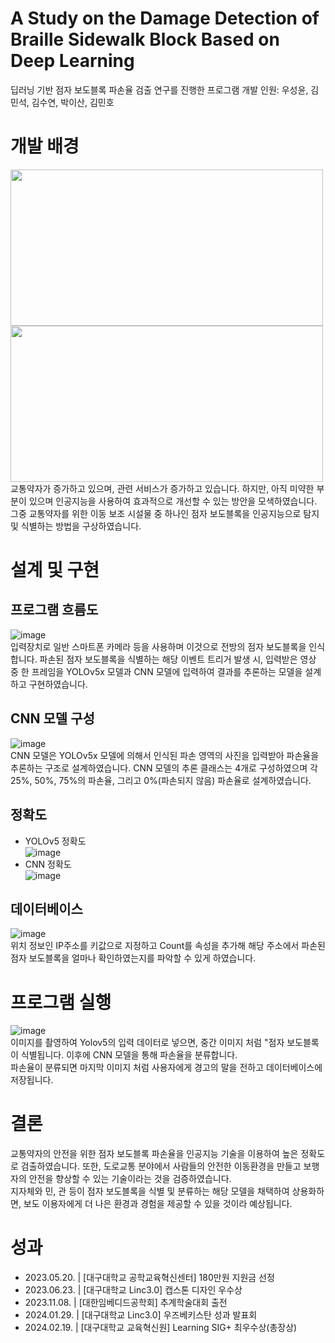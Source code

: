 # A Study on the Damage Detection of Braille Sidewalk Block Based on Deep Learning
딥러닝 기반 점자 보도블록 파손율 검출 연구를 진행한 프로그램
개발 인원: 우성윤, 김민석, 김수연, 박이산, 김민호
# 개발 배경
<img src="https://github.com/user-attachments/assets/23e8320f-560a-43fb-95fd-182ca46cd907" width="500" height="250"/> <img src="https://github.com/user-attachments/assets/ebcecb58-9610-402d-9537-f7970c7dac7d" width="500" height="250"/>   
교통약자가 증가하고 있으며, 관련 서비스가 증가하고 있습니다. 하지만, 아직 미약한 부분이 있으며 인공지능을 사용하여 효과적으로 개선할 수 있는 방안을 모색하였습니다.   
그중 교통약자를 위한 이동 보조 시설물 중 하나인 점자 보도블록을 인공지능으로 탐지 및 식별하는 방법을 구상하였습니다.   

# 설계 및 구현
## 프로그램 흐름도
![image](https://github.com/user-attachments/assets/daf00ebd-aa6f-4ce2-b26a-67b7899bb4d4)   
입력장치로 일반 스마트폰 카메라 등을 사용하며 이것으로 전방의 점자 보도블록을 인식합니다. 파손된 점자 보도블록을 식별하는 해당 이벤트 트리거 발생 시, 입력받은 영상 중 한 프레임을 YOLOv5x 모델과 CNN 모델에 입력하여 결과를 추론하는 모델을 설계하고 구현하였습니다.   
## CNN 모델 구성
![image](https://github.com/user-attachments/assets/8b968700-75dc-4479-b411-9b976a0ed61b)   
CNN 모델은 YOLOv5x 모델에 의해서 인식된 파손 영역의 사진을 입력받아 파손율을 추론하는 구조로 설계하였습니다. CNN 모델의 추론 클래스는 4개로 구성하였으며 각 25%, 50%, 75%의 파손율, 그리고 0%(파손되지 않음) 파손율로 설계하였습니다.   
## 정확도
- YOLOv5 정확도   
![image](https://github.com/user-attachments/assets/02aa3c4f-2164-4aa1-8604-916a44f3083a)
- CNN 정확도   
![image](https://github.com/user-attachments/assets/589c9456-2b5c-4ea5-a6cc-18c71395f25d)
## 데이터베이스
![image](https://github.com/user-attachments/assets/078e6f55-90f1-4771-b224-f571b1b7279b)   
위치 정보인 IP주소를 키값으로 지정하고 Count를 속성을 추가해 해당 주소에서 파손된 점자 보도블록을 얼마나 확인하였는지를 파악할 수 있게 하였습니다.   

# 프로그램 실행
![image](https://github.com/user-attachments/assets/94222893-ea1a-4de5-ae2f-07d11cfa609c)   
이미지를 촬영하여 Yolov5의 입력 데이터로 넣으면, 중간 이미지 처럼 "점자 보도블록이 식별됩니다. 이후에 CNN 모델을 통해 파손율을 분류합니다.   
파손율이 분류되면 마지막 이미지 처럼 사용자에게 경고의 말을 전하고 데이터베이스에 저장됩니다.

# 결론
교통약자의 안전을 위한 점자 보도블록 파손율을 인공지능 기술을 이용하여 높은 정확도로 검출하였습니다. 또한, 도로교통 분야에서 사람들의 안전한 이동환경을 만들고 보행자의 안전을 향상할 수 있는 기술이라는 것을 검증하였습니다.   
지자체와 민, 관 등이 점자 보도블록을 식별 및 분류하는 해당 모델을 채택하여 상용화하면, 보도 이용자에게 더 나은 환경과 경험을 제공할 수 있을 것이라 예상됩니다.

# 성과
 - 2023.05.20. | [대구대학교 공학교육혁신센터] 180만원 지원금 선정   
 - 2023.06.23. | [대구대학교 Linc3.0] 캡스톤 디자인 우수상   
 - 2023.11.08. | [대한임베디드공학회] 추계학술대회 출전   
 - 2024.01.29. | [대구대학교 Linc3.0] 우즈베키스탄 성과 발표회   
 - 2024.02.19. | [대구대학교 교육혁신원] Learning SIG+ 최우수상(총장상)   
